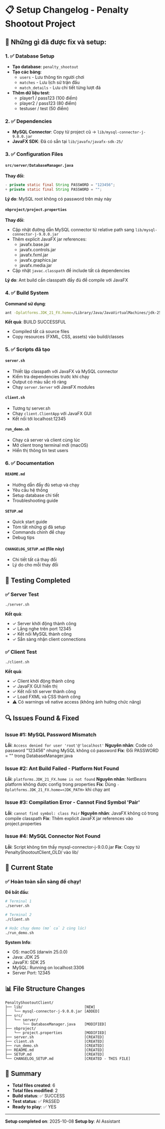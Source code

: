 # 📋 Setup Changelog - Penalty Shootout Project

## 🔧 Những gì đã được fix và setup:

### 1. ✅ Database Setup
- **Tạo database**: `penalty_shootout`
- **Tạo các bảng**:
  - `users` - Lưu thông tin người chơi
  - `matches` - Lưu lịch sử trận đấu  
  - `match_details` - Lưu chi tiết từng lượt đá
- **Thêm dữ liệu test**:
  - player1 / pass123 (100 điểm)
  - player2 / pass123 (80 điểm)
  - testuser / test (50 điểm)

### 2. ✅ Dependencies
- **MySQL Connector**: Copy từ project cũ → `lib/mysql-connector-j-9.0.0.jar`
- **JavaFX SDK**: Đã có sẵn tại `lib/javafx/javafx-sdk-25/`

### 3. ✅ Configuration Files

#### `src/server/DatabaseManager.java`
**Thay đổi**: 
```java
- private static final String PASSWORD = "123456";
+ private static final String PASSWORD = "";
```
**Lý do**: MySQL root không có password trên máy này

#### `nbproject/project.properties`
**Thay đổi**:
- Cập nhật đường dẫn MySQL connector từ relative path sang `lib/mysql-connector-j-9.0.0.jar`
- Thêm explicit JavaFX jar references:
  - javafx.base.jar
  - javafx.controls.jar
  - javafx.fxml.jar
  - javafx.graphics.jar
  - javafx.media.jar
- Cập nhật `javac.classpath` để include tất cả dependencies

**Lý do**: Ant build cần classpath đầy đủ để compile với JavaFX

### 4. ✅ Build System
**Command sử dụng**:
```bash
ant -Dplatforms.JDK_21_FX.home=/Library/Java/JavaVirtualMachines/jdk-25.jdk/Contents/Home compile
```

**Kết quả**: BUILD SUCCESSFUL
- Compiled tất cả source files
- Copy resources (FXML, CSS, assets) vào build/classes

### 5. ✅ Scripts đã tạo

#### `server.sh`
- Thiết lập classpath với JavaFX và MySQL connector
- Kiểm tra dependencies trước khi chạy
- Output có màu sắc rõ ràng
- Chạy `server.Server` với JavaFX modules

#### `client.sh`  
- Tương tự server.sh
- Chạy `client.ClientApp` với JavaFX GUI
- Kết nối tới localhost:12345

#### `run_demo.sh`
- Chạy cả server và client cùng lúc
- Mở client trong terminal mới (macOS)
- Hiển thị thông tin test users

### 6. ✅ Documentation

#### `README.md`
- Hướng dẫn đầy đủ setup và chạy
- Yêu cầu hệ thống
- Setup database chi tiết
- Troubleshooting guide

#### `SETUP.md`
- Quick start guide
- Tóm tắt những gì đã setup
- Commands chính để chạy
- Debug tips

#### `CHANGELOG_SETUP.md` (file này)
- Chi tiết tất cả thay đổi
- Lý do cho mỗi thay đổi

## 🧪 Testing Completed

### ✅ Server Test
```bash
./server.sh
```
**Kết quả**: 
- ✓ Server khởi động thành công
- ✓ Lắng nghe trên port 12345
- ✓ Kết nối MySQL thành công
- ✓ Sẵn sàng nhận client connections

### ✅ Client Test  
```bash
./client.sh
```
**Kết quả**:
- ✓ Client khởi động thành công
- ✓ JavaFX GUI hiển thị
- ✓ Kết nối tới server thành công
- ✓ Load FXML và CSS thành công
- ⚠️ Có warnings về native access (không ảnh hưởng chức năng)

## 🔍 Issues Found & Fixed

### Issue #1: MySQL Password Mismatch
**Lỗi**: `Access denied for user 'root'@'localhost'`
**Nguyên nhân**: Code có password "123456" nhưng MySQL không có password
**Fix**: Đổi PASSWORD = "" trong DatabaseManager.java

### Issue #2: Ant Build Failed - Platform Not Found
**Lỗi**: `platforms.JDK_21_FX.home is not found`
**Nguyên nhân**: NetBeans platform không được config trong properties
**Fix**: Dùng `-Dplatforms.JDK_21_FX.home=<JDK_PATH>` khi chạy ant

### Issue #3: Compilation Error - Cannot Find Symbol 'Pair'
**Lỗi**: `cannot find symbol: class Pair`
**Nguyên nhân**: JavaFX không có trong compile classpath
**Fix**: Thêm explicit JavaFX jar references vào project.properties

### Issue #4: MySQL Connector Not Found
**Lỗi**: Script không tìm thấy mysql-connector-j-9.0.0.jar
**Fix**: Copy từ PenaltyShootoutClient_OLD/ vào lib/

## 🎯 Current State

### ✅ Hoàn toàn sẵn sàng để chạy!

**Để bắt đầu**:
```bash
# Terminal 1
./server.sh

# Terminal 2  
./client.sh

# Hoặc chạy demo (mở cả 2 cùng lúc)
./run_demo.sh
```

**System Info**:
- OS: macOS (darwin 25.0.0)
- Java: JDK 25
- JavaFX: SDK 25
- MySQL: Running on localhost:3306
- Server Port: 12345

## 📊 File Structure Changes

```
PenaltyShootoutClient/
├── lib/                            [NEW]
│   └── mysql-connector-j-9.0.0.jar [ADDED]
├── src/
│   └── server/
│       └── DatabaseManager.java    [MODIFIED]
├── nbproject/
│   └── project.properties          [MODIFIED]
├── server.sh                       [CREATED]
├── client.sh                       [CREATED]
├── run_demo.sh                     [CREATED]
├── README.md                       [CREATED]
├── SETUP.md                        [CREATED]
└── CHANGELOG_SETUP.md              [CREATED - THIS FILE]
```

## 🎉 Summary

- **Total files created**: 6
- **Total files modified**: 2  
- **Build status**: ✅ SUCCESS
- **Test status**: ✅ PASSED
- **Ready to play**: ✅ YES

---
**Setup completed on**: 2025-10-08
**Setup by**: AI Assistant

